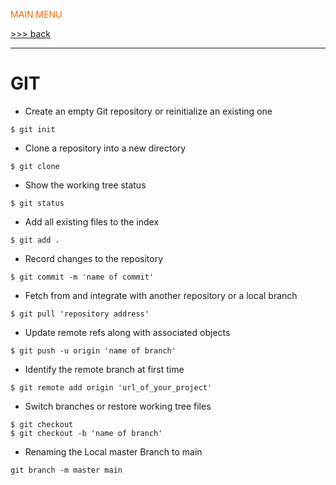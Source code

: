 <span style="color:#f60;">MAIN MENU</span>

[>>> back](./../../../README)

---

# GIT


- Create an empty Git repository or reinitialize an existing one
```
$ git init
```

- Clone a repository into a new directory
```
$ git clone
```

- Show the working tree status
```
$ git status
```

- Add all existing files to the index
```
$ git add .
```

- Record changes to the repository
```
$ git commit -m 'name of commit'
```

- Fetch from and integrate with another repository or a local branch
```
$ git pull 'repository address'
```

- Update remote refs along with associated objects
```
$ git push -u origin 'name of branch'
```

- Identify the remote branch at first time
```
$ git remote add origin 'url_of_your_project'
```

- Switch branches or restore working tree files
```
$ git checkout
$ git checkout -b 'name of branch'
```

- Renaming the Local master Branch to main
```
git branch -m master main
```
